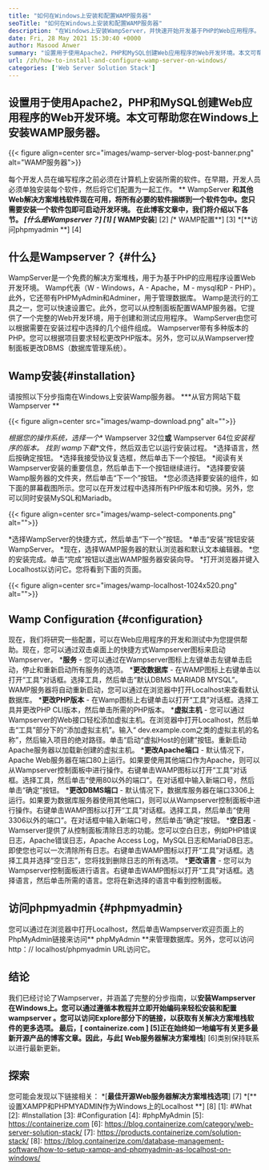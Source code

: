 ```yaml
---
title: "如何在Windows上安装和配置WAMP服务器" 
seoTitle: "如何在Windows上安装和配置WAMP服务器" 
description: "在Windows上安装WampServer，并快速开始开发基于PHP的Web应用程序。 WAMP服务器可用于Windows 32和64位。" 
date: Fri, 28 May 2021 15:30:40 +0000
author: Masood Anwer
summary: "设置用于使用Apache2，PHP和MySQL创建Web应用程序的Web开发环境。本文可帮助您在Windows上安装WAMP服务器。" 
url: /zh/how-to-install-and-configure-wamp-server-on-windows/
categories: ['Web Server Solution Stack']
---
```


## 设置用于使用Apache2，PHP和MySQL创建Web应用程序的Web开发环境。本文可帮助您在Windows上安装WAMP服务器。

{{< figure align=center src="images/wamp-server-blog-post-banner.png" alt="WAMP服务器">}}

每个开发人员在编写程序之前必须在计算机上安装所需的软件。在早期，开发人员必须单独安装每个软件，然后将它们配置为一起工作。 ** WampServer **和其他Web解决方案堆栈软件现在可用，将所有必要的软件捆绑到一个软件包中。您只需要安装一个软件包即可启动开发环境。
在此博客文章中，我们将介绍以下各节。
  *[**什么是Wampserver？**] [1]
  *[** WAMP安装**] [2]
  *[** WAMP配置**] [3]
  *[**访问phpmyadmin **] [4]

## 什么是Wampserver？ {#什么}
WampServer是一个免费的解决方案堆栈，用于为基于PHP的应用程序设置Web开发环境。 Wamp代表（W  -  Windows，A  -  Apache，M  -  mysql和P  -  PHP）。此外，它还带有PHPMyAdmin和Adminer，用于管理数据库。 Wamp是流行的工具之一，您可以快速设置它。此外，您可以从控制面板配置WAMP服务器。它提供了一个完整的Web开发环境，用于创建和测试应用程序。 WampServer由您可以根据需要在安装过程中选择的几个组件组成。 Wampserver带有多种版本的PHP。您可以根据项目要求轻松更改PHP版本。另外，您可以从Wampserver控制面板更改DBMS（数据库管理系统）。

## Wamp安装{#installation}
请按照以下分步指南在Windows上安装Wamp服务器。
  ***从官方网站下载Wampserver **

{{< figure align=center src="images/wamp-download.png" alt="">}}

  *根据您的操作系统，选择一个** Wampserver 32位**或** Wampserver 64位**安装程序的版本。
  *找到** wamp下载**文件，然后双击它以运行安装过程。
  *选择语言，然后按确定按钮。
  *选择我接受协议复选框，然后单击下一个按钮。
  *阅读有关Wampserver安装的重要信息，然后单击下一个按钮继续进行。
  *选择要安装Wamp服务器的文件夹，然后单击“下一个”按钮。
  *您必须选择要安装的组件，如下面的屏幕截图所示。您可以在开发过程中选择所有PHP版本和切换。另外，您可以同时安装MySQL和Mariadb。

{{< figure align=center src="images/wamp-select-components.png" alt="">}}

  *选择WampServer的快捷方式，然后单击“下一个”按钮。
  *单击“安装”按钮安装WampServer。
  *现在，选择WAMP服务器的默认浏览器和默认文本编辑器。
  *您的安装完成。单击“完成”按钮以退出WAMP服务器安装向导。
  *打开浏览器并键入Localhost以访问它。您将看到下面的页面。

{{< figure align=center src="images/wamp-localhost-1024x520.png" alt="">}}


## Wamp Configuration {#configuration}
现在，我们将研究一些配置，可以在Web应用程序的开发和测试中为您提供帮助。现在，您可以通过双击桌面上的快捷方式Wampserver图标来启动Wampserver。
  ***服务**  - 您可以通过在Wampserver图标上左键单击左键单击启动，停止和重新启动所有服务的选项。
  ***更改数据库**  - 在WAMP图标上右键单击以打开“工具”对话框。选择工具，然后单击“默认DBMS MARIADB MYSQL”。 WAMP服务器将自动重新启动，您可以通过在浏览器中打开Localhost来查看默认数据库。
  ***更改PHP版本**  - 在Wamp图标上右键单击以打开“工具”对话框。选择工具并更改PHP CLI版本，然后单击所需的PHP版本。
  ***虚拟主机**  - 您可以通过Wampserver的Web接口轻松添加虚拟主机。在浏览器中打开Localhost，然后单击“工具”部分下的“添加虚拟主机”。输入“ dev.example.com之类的虚拟主机的名称”，然后输入项目的绝对路径。单击“启动“虚拟Host的创建”按钮。重新启动Apache服务器以加载新创建的虚拟主机。
  ***更改Apache端口**  - 默认情况下，Apache Web服务器在端口80上运行。如果要使用其他端口作为Apache，则可以从Wampserver控制面板中进行操作。右键单击WAMP图标以打开“工具”对话框。选择工具，然后单击“使用80以外的端口”。在对话框中输入新端口号，然后单击“确定”按钮。
  ***更改DBMS端口**  - 默认情况下，数据库服务器在端口3306上运行。如果要为数据库服务器使用其他端口，则可以从Wampserver控制面板中进行操作。右键单击WAMP图标以打开“工具”对话框。选择工具，然后单击“使用3306以外的端口”。在对话框中输入新端口号，然后单击“确定”按钮。
  ***空日志**  -  Wamserver提供了从控制面板清除日志的功能。您可以空白日志，例如PHP错误日志，Apache错误日志，Apache Access Log，MySQL日志和MariaDB日志。即使您也可以一次清除所有日志。右键单击WAMP图标以打开“工具”对话框。选择工具并选择“空日志”，您将找到删除日志的所有选项。
  ***更改语言**  - 您可以为Wampserver控制面板进行语言。右键单击WAMP图标以打开“工具”对话框。选择语言，然后单击所需的语言。您将在新选择的语言中看到控制面板。

## 访问phpmyadmin {#phpmyadmin}
您可以通过在浏览器中打开Localhost，然后单击Wampserver欢迎页面上的PhpMyAdmin链接来访问** phpMyAdmin **来管理数据库。另外，您可以访问http：// localhost/phpmyadmin URL访问它。

## 结论
我们已经讨论了Wampserver，并涵盖了完整的分步指南，以**安装Wampserver **在Windows上。您可以通过遵循本教程并立即开始编码来轻松安装和配置** wampserver **。您可以访问Explore部分下的链接，以获取有关解决方案堆栈软件的更多选项。
最后，[** containerize.com **] [5]正在始终如一地编写有关更多最新开源产品的博客文章。因此，与此[** Web服务器解决方案堆栈**] [6]类别保持联系以进行最新更新。

## 探索
您可能会发现以下链接相关：
  *[**最佳开源Web服务器解决方案堆栈选项**] [7]
  *[**设置XAMPP和PHPMYADMIN作为Windows上的Localhost **] [8]
[1]: #What
[2]: #Installation
[3]: #Configuration
[4]: #phpMyAdmin
[5]: https://containerize.com
[6]: https://blog.containerize.com/category/web-server-solution-stack/
[7]: https://products.containerize.com/solution-stack/
[8]: https://blog.containerize.com/database-management-software/how-to-setup-xampp-and-phpmyadmin-as-localhost-on-windows/
